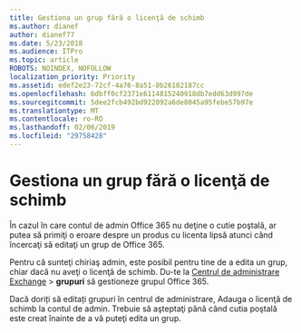 ```yaml
---
title: Gestiona un grup fără o licenţă de schimb
ms.author: dianef
author: dianef77
ms.date: 5/23/2018
ms.audience: ITPro
ms.topic: article
ROBOTS: NOINDEX, NOFOLLOW
localization_priority: Priority
ms.assetid: edef2e23-72cf-4a76-8a51-0b26182187cc
ms.openlocfilehash: 6dbff0cf2371e6114815240918db7edd63d997de
ms.sourcegitcommit: 5dee2fcb492bd922092a6de8045a95febe57b97e
ms.translationtype: MT
ms.contentlocale: ro-RO
ms.lasthandoff: 02/06/2019
ms.locfileid: "29758428"
---
```

# <a name="manage-a-group-without-an-exchange-license"></a>Gestiona un grup fără o licenţă de schimb

În cazul în care contul de admin Office 365 nu deţine o cutie poştală, ar putea să primiţi o eroare despre un produs cu licenta lipsă atunci când încercaţi să editaţi un grup de Office 365.
  
Pentru că sunteţi chiriaş admin, este posibil pentru tine de a edita un grup, chiar dacă nu aveţi o licenţă de schimb. Du-te la [Centrul de administrare Exchange](https://outlook.office365.com/ecp.aspx) \> **grupuri** să gestioneze grupul Office 365. 
  
Dacă doriți să editați grupuri în centrul de administrare, Adauga o licenţă de schimb la contul de admin. Trebuie să aşteptaţi până când cutia poştală este creat înainte de a vă puteţi edita un grup.
  


